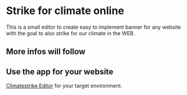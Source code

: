 # Strike for climate online

This is a small editor to create easy to implement banner for any website with the goal to also strike for our climate in the WEB.

## More infos will follow

## Use the app for your website

[Climatestrike Editor](https://climatestrike.happyinbox.io) for your target environment.
